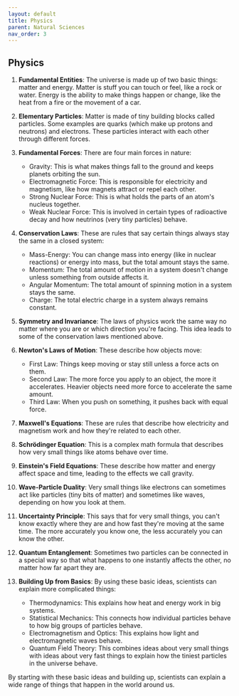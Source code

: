 ```yaml
---
layout: default
title: Physics
parent: Natural Sciences
nav_order: 3
---
```


## **Physics**

1. **Fundamental Entities**: The universe is made up of two basic things: matter and energy. Matter is stuff you can touch or feel, like a rock or water. Energy is the ability to make things happen or change, like the heat from a fire or the movement of a car.

2. **Elementary Particles**: Matter is made of tiny building blocks called particles. Some examples are quarks (which make up protons and neutrons) and electrons. These particles interact with each other through different forces.

3. **Fundamental Forces**: There are four main forces in nature:
   - Gravity: This is what makes things fall to the ground and keeps planets orbiting the sun.
   - Electromagnetic Force: This is responsible for electricity and magnetism, like how magnets attract or repel each other.
   - Strong Nuclear Force: This is what holds the parts of an atom's nucleus together.
   - Weak Nuclear Force: This is involved in certain types of radioactive decay and how neutrinos (very tiny particles) behave.

4. **Conservation Laws**: These are rules that say certain things always stay the same in a closed system:
   - Mass-Energy: You can change mass into energy (like in nuclear reactions) or energy into mass, but the total amount stays the same.
   - Momentum: The total amount of motion in a system doesn't change unless something from outside affects it.
   - Angular Momentum: The total amount of spinning motion in a system stays the same.
   - Charge: The total electric charge in a system always remains constant.

5. **Symmetry and Invariance**: The laws of physics work the same way no matter where you are or which direction you're facing. This idea leads to some of the conservation laws mentioned above.

6. **Newton's Laws of Motion**: These describe how objects move:
   - First Law: Things keep moving or stay still unless a force acts on them.
   - Second Law: The more force you apply to an object, the more it accelerates. Heavier objects need more force to accelerate the same amount.
   - Third Law: When you push on something, it pushes back with equal force.

7. **Maxwell's Equations**: These are rules that describe how electricity and magnetism work and how they're related to each other.

8. **Schrödinger Equation**: This is a complex math formula that describes how very small things like atoms behave over time.

9. **Einstein's Field Equations**: These describe how matter and energy affect space and time, leading to the effects we call gravity.

10. **Wave-Particle Duality**: Very small things like electrons can sometimes act like particles (tiny bits of matter) and sometimes like waves, depending on how you look at them.

11. **Uncertainty Principle**: This says that for very small things, you can't know exactly where they are and how fast they're moving at the same time. The more accurately you know one, the less accurately you can know the other.

12. **Quantum Entanglement**: Sometimes two particles can be connected in a special way so that what happens to one instantly affects the other, no matter how far apart they are.

13. **Building Up from Basics**: By using these basic ideas, scientists can explain more complicated things:
    - Thermodynamics: This explains how heat and energy work in big systems.
    - Statistical Mechanics: This connects how individual particles behave to how big groups of particles behave.
    - Electromagnetism and Optics: This explains how light and electromagnetic waves behave.
    - Quantum Field Theory: This combines ideas about very small things with ideas about very fast things to explain how the tiniest particles in the universe behave.

By starting with these basic ideas and building up, scientists can explain a wide range of things that happen in the world around us.

